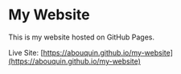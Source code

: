 # My Website

This is my website hosted on GitHub Pages.

Live Site: [https://abouquin.github.io/my-website](https://abouquin.github.io/my-website)
